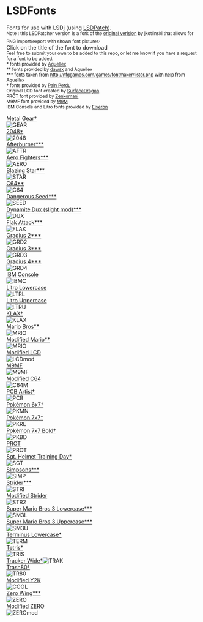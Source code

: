 # LSDFonts
[//]: # (fuck lol)
Fonts for use with LSDj (using [LSDPatch](https://github.com/eiyeron/lsdpatch)).<br />
<sub>Note : this LSDPatcher version is a fork of the [original verision](https://github.com/jkotlinski/lsdpatch) by jkotlinski that allows for PNG import/export with shown font pictures</sub>.<br />
Click on the title of the font to download<br />
<sub>Feel free to submit your own to be added to this repo, or let me know if you have a request for a font to be added.</sub><br />
<sub>\* fonts provided by [Aquellex](https://soundcloud.com/aquellex) </sub><br />
<sub>\*\* fonts provided by [dawsx](http://chipmusic.org/forums/topic/10946/custom-lsdj-fonts/) and Aquellex</sub><br />
<sub>\*\*\* fonts taken from http://nfggames.com/games/fontmaker/lister.php with help from Aquellex</sub><br />
<sub>† fonts provided by [Pain Perdu](https://soundcloud.com/pain-perdu)</sub><br />
<sub>Original LCD font created by [SurfaceDragon](http://chipmusic.org/forums/topic/4916/lsdj-ips-graphics-patch-more/)</sub><br />
<sub>PROT font provided by [Zenkomani](https://soundcloud.com/zenkomani)</sub><br />
<sub>M9MF font provided by [M9M](https://soundcloud.com/m9m_chiptune)</sub><br />
<sub>IBM Console and Litro fonts provided by [Eiyeron](https://github.com/Eiyeron/)</sub><br />

[Metal Gear†](https://github.com/urbster1/lsdfonts/raw/master/fonts/GEAR.lsdfnt) <br />![GEAR](png/GEAR.png) <br />
[2048\*](https://github.com/urbster1/lsdfonts/raw/master/fonts/aquellex%20-%202048%20(oerg866).lsdfnt) <br />![2048](png/2048.png) <br />
[Afterburner\*\*\*](https://github.com/urbster1/lsdfonts/raw/master/fonts/aquellex%20-%20Afterburner%20(Sega).lsdfnt) <br />![AFTR](png/AFTR.png) <br />
[Aero Fighters\*\*\*](https://github.com/urbster1/lsdfonts/raw/master/fonts/AERO.lsdfnt) <br />![AERO](png/AERO.png) <br />
[Blazing Star\*\*\*](https://github.com/urbster1/lsdfonts/raw/master/fonts/STAR.lsdfnt) <br />![STAR](png/STAR.png) <br />
[C64\*\*](https://github.com/urbster1/lsdfonts/raw/master/fonts/C64.lsdfnt) <br />![C64](png/C64.png) <br />
[Dangerous Seed\*\*\*](https://github.com/urbster1/lsdfonts/raw/master/fonts/SEED.lsdfnt) <br />![SEED](png/SEED.png) <br />
[Dynamite Dux (slight mod)\*\*\*](https://github.com/urbster1/lsdfonts/raw/master/fonts/DUX.lsdfnt) <br />![DUX](png/DUX.png) <br />
[Flak Attack\*\*\*](https://github.com/urbster1/lsdfonts/raw/master/fonts/FLAK.lsdfnt) <br />![FLAK](png/FLAK.png) <br />
[Gradius 2\*\*\*](https://github.com/urbster1/lsdfonts/raw/master/fonts/GRD2.lsdfnt) <br />![GRD2](png/GRD2.png) <br />
[Gradius 3\*\*\*](https://github.com/urbster1/lsdfonts/raw/master/fonts/GRD3.lsdfnt) <br />![GRD3](png/GRD3.png) <br />
[Gradius 4\*\*\*](https://github.com/urbster1/lsdfonts/raw/master/fonts/GRD4.lsdfnt) <br />![GRD4](png/GRD4.png) <br />
[IBM Console](https://github.com/urbster1/lsdfonts/raw/master/fonts/IBMC.lsdfnt) <br />![IBMC](png/IBMC.png) <br />
[Litro Lowercase](https://github.com/urbster1/lsdfonts/raw/master/fonts/LTRL.lsdfnt) <br />![LTRL](png/LTRL.png) <br />
[Litro Uppercase](https://github.com/urbster1/lsdfonts/raw/master/fonts/LTRU.lsdfnt) <br />![LTRU](png/LTRU.png) <br />
[KLAX†](https://github.com/urbster1/lsdfonts/raw/master/fonts/KLAX.lsdfnt)<br />![KLAX](png/KLAX.png) <br />
[Mario Bros\*\*](https://github.com/urbster1/lsdfonts/raw/master/fonts/dawsx%20-%20Super%20Mario%20Bros..lsdfnt) <br />![MRIO](png/MRIO1.png) <br />
[Modified Mario\*\*](https://github.com/urbster1/lsdfonts/raw/master/fonts/MRIO.lsdfnt) <br />![MRIO](png/MRIO.png) <br />
[Modified LCD](https://github.com/urbster1/lsdfonts/raw/master/fonts/LCD.lsdfnt) <br />![LCDmod](png/LCD.png) <br />
[M9MF](https://github.com/urbster1/lsdfonts/raw/master/fonts/M9MF.lsdfnt) <br />![M9MF](png/M9MF.png) <br />
[Modified C64](https://github.com/urbster1/lsdfonts/raw/master/fonts/C64M.lsdfnt) <br />![C64M](png/C64M.png) <br />
[PCB Artist†](https://github.com/urbster1/lsdfonts/raw/master/fonts/PCB.lsdfnt) <br />![PCB](png/PCB.png) <br />
[Pokémon 6x7†](https://github.com/urbster1/lsdfonts/raw/master/fonts/PKMN.lsdfnt) <br />![PKMN](png/PKMN.png) <br />
[Pokémon 7x7†](https://github.com/urbster1/lsdfonts/raw/master/fonts/PKRE.lsdfnt) <br />![PKRE](png/PKRE.png) <br />
[Pokémon 7x7 Bold†](https://github.com/urbster1/lsdfonts/raw/master/fonts/PKBD.lsdfnt) <br />![PKBD](png/PKBD.png) <br />
[PROT](https://github.com/urbster1/lsdfonts/raw/master/fonts/PROT.lsdfnt) <br />![PROT](png/PROT.png) <br />
[Sgt. Helmet Training Day\*](https://github.com/urbster1/lsdfonts/raw/master/fonts/aquellex%20-%20Sgt.%20Helmet%20Training%20Day.lsdfnt) <br />![SGT](png/SGT.png) <br />
[Simpsons\*\*\*](https://github.com/urbster1/lsdfonts/raw/master/fonts/aquellex%20-%20The%20Simpsons%20(Konami).lsdfnt) <br />![SIMP](png/SIMP.png) <br />
[Strider\*\*\*](https://github.com/urbster1/lsdfonts/raw/master/fonts/STRI.lsdfnt) <br />![STRI](png/STRI.png) <br />
[Modified Strider](https://github.com/urbster1/lsdfonts/raw/master/fonts/STR2.lsdfnt) <br />![STR2](png/STR2.png) <br />
[Super Mario Bros 3 Lowercase\*\*\*](https://github.com/urbster1/lsdfonts/raw/master/fonts/SM3L.lsdfnt) <br />![SM3L](png/SM3L.png) <br />
[Super Mario Bros 3 Uppercase\*\*\*](https://github.com/urbster1/lsdfonts/raw/master/fonts/SM3U.lsdfnt) <br />![SM3U](png/SM3U.png) <br />
[Terminus Lowercase\*](https://github.com/urbster1/lsdfonts/raw/master/fonts/dawsx%20-%20Terminus%20Lowercase.lsdfnt) <br />![TERM](png/TERM.png) <br />
[Tetris\*](https://github.com/urbster1/lsdfonts/raw/master/fonts/aquellex%20-%20Tetris.lsdfnt) <br />![TRIS](png/TRIS.png) <br />
[Tracker Wide\*](https://github.com/urbster1/lsdfonts/raw/master/fonts/aquellex%20-%20Tracker%20Wide.lsdfnt)![TRAK](png/TRAK.png) <br />
[Trash80†](https://github.com/urbster1/lsdfonts/raw/master/fonts/TR80.lsdfnt) <br />![TR80](png/TR80.png) <br />
[Modified Y2K](https://github.com/urbster1/lsdfonts/raw/master/fonts/COOL.lsdfnt) <br />![COOL](png/COOL.png) <br />
[Zero Wing\*\*\*](https://github.com/urbster1/lsdfonts/raw/master/fonts/ZERO.lsdfnt) <br />![ZERO](png/ZERO.png) <br />
[Modified ZERO](https://github.com/urbster1/lsdfonts/raw/master/fonts/ZEROmod.lsdfnt) <br />![ZEROmod](png/ZEROmod.png) <br />

